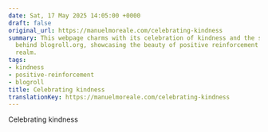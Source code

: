 ```yaml
---
date: Sat, 17 May 2025 14:05:00 +0000
draft: false
original_url: https://manuelmoreale.com/celebrating-kindness
summary: This webpage charms with its celebration of kindness and the supportive community
  behind blogroll.org, showcasing the beauty of positive reinforcement in the digital
  realm.
tags:
- kindness
- positive-reinforcement
- blogroll
title: Celebrating kindness
translationKey: https://manuelmoreale.com/celebrating-kindness
---
```


Celebrating kindness